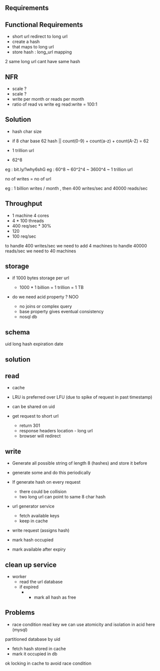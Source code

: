 Requirements
------------
Functional Requirements
--------------
- short url redirect to long url  
- create a hash  
- that maps to long url
- store hash : long_url mapping

2 same long url cant have same hash

NFR
-------------
- scale ?
- scale ? 
- write per month or reads per month
- ratio of read vs write
eg read:write = 100:1 

Solution
--------------------
- hash char size

- if 8 char base 62 hash || count(0-9)  + count(a-z) + count(A-Z)  = 62
- 1 trillion url
- 62^8 

eg : bit.ly/1why6shG
eg : 60^8 ~ 60^2^4 ~ 3600^4 ~ 1 trillion url

no of writes = no of url

eg : 1 billion writes / month , then 400 writes/sec and 40000 reads/sec

Throughput
--------------------
- 1 machine 4 cores
- 4 * 100 threads
- 400 req/sec * 30% 
- 120
- 100 req/sec

to handle 400 writes/sec we need to add 4 machines 
to handle 40000 reads/sec we need to 40 machines

storage
---------------------
- if 1000 bytes storage per url
  - 1000 * 1 billion =  1 trillion = 1 TB

- do we need acid property ? NOO
  - no joins or complex query
  - base property gives eventual consistency
  - nosql db

schema
--------------------
uid
long
hash
expiration date

solution
--------------------
read
------------

- cache   
- LRU is preferred over LFU (due to spike of request in past timestamp)  
- can be shared on uid 


-  get request to short url
    - return 301
    - response headers location - long url
    - browser will redirect


write
------------

- Generate all possible string of length 8 (hashes) and store it before
- generate some and do this periodically

- If generate hash on every request
  - there could be collision 
  - two long url can point to same 8 char hash 

- url generator service
  - fetch available keys  
  - keep in cache
- write request (assigns hash) 
- mark hash occupied 
- mark available after expiry

clean up service
---------------
- worker 
  - read the url database 
  - if expired
    - - mark all hash as free

Problems
---------------------
- race condition read key
we can use atomicity and isolation in acid here (mysql)

partitioned database by uid

- fetch hash stored in cache
- mark it occupied in db

ok locking in cache to avoid race condition 

